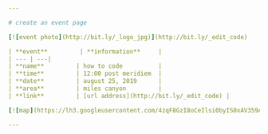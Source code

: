 ```yaml
---

# create an event page 

[![event photo](http://bit.ly/_logo_jpg)](http://bit.ly/_edit_code)

| **event**         | **information**     |
| --- | ---| 
| **name**         | how to code          | 
| **time**         | 12:00 post meridiem  | 
| **date**         | august 25, 2019      |
| **area**         | miles canyon         | 
| **link**         | [url address](http://bit.ly/_edit_code) |

[![map](https://lh3.googleusercontent.com/4zqF8GzI8oCeIlsi0byIS0xAV359AVdUuYccB7oIhjy2OqzDi2Zz-MmvMGt34jYZr1kznHgl=w371](http://bit.ly/_edit_code) 

---
```

